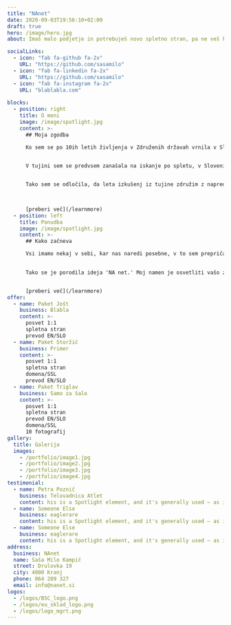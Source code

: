 ```yaml
---
title: "NAnet"
date: 2020-09-03T19:56:10+02:00
draft: true
hero: /image/hero.jpg
about: Imaš malo podjetje in potrebuješ novo spletno stran, pa ne veš kje bi začel? Začniva s tvojo zgodbo...

socialLinks:
  - icon: "fab fa-github fa-2x"
    URL: "https://github.com/sasamilo"
  - icon: "fab fa-linkedin fa-2x"
    URL: "https://github.com/sasamilo"
  - icon: "fab fa-instagram fa-2x"
    URL: "blablabla.com"
  
blocks:
  - position: right
    title: O meni
    image: /image/spotlight.jpg
    content: >-
      ## Moja zgodba

      Ko sem se po 10ih letih življenja v Združenih državah vrnila v Slovenijo, sem opazila več razlik v iskanju informacij. 

      
      V tujini sem se predvsem zanašala na iskanje po spletu, v Sloveniji pa opazila priložnost za izboljšanje promocije malih podjetij in kmetovalcev s tradicijo na spletu. 


      Tako sem se odločila, da leta izkušenj iz tujine združim z napredno tehnologijo in ponudim celostni pristop razvoja zgodb malih podjetij za vstop v digitalni svet.
      


      [preberi več](/learnmore)
  - position: left
    title: Ponudba
    image: /image/spotlight.jpg
    content: >-
      ## Kako začneva

      Vsi imamo nekaj v sebi, kar nas naredi posebne, v to sem prepričana. Zdi pa se mi, da včasih lažje prepoznamo dobre vrline v drugih. Tudi jaz jih, še posebej v tistih, ki ponujajo vrhunsko kvaliteto, vendar te svoje skrivnosti še niso predstavili svetu. 
      

      Tako se je porodila ideja 'NA net.' Moj namen je osvetliti vašo zgodbo in vas ponesti na svetovni splet.


      [preberi več](/learnmore)
offer:
  - name: Paket Jošt
    business: Blabla
    content: >-
      posvet 1:1
      spletna stran
      prevod EN/SLO
  - name: Paket Storžič
    business: Primer
    content: >-
      posvet 1:1
      spletna stran
      domena/SSL
      prevod EN/SLO
  - name: Paket Triglav
    business: Samo za šalo
    content: >-
      posvet 1:1
      spletna stran
      prevod EN/SLO
      domena/SSL
      10 fotografij
gallery:
  title: Galerija
  images:
    - /portfolio/image1.jpg
    - /portfolio/image2.jpg
    - /portfolio/image3.jpg
    - /portfolio/image4.jpg
testimonial:
  - name: Petra Poznič
    business: Telovadnica Atlet
    content: his is a Spotlight element, and it's generally used – as its name implies – to spotlight a particular feature, subject, or pretty much whatever. You can customize its style, scheme, color, orientation, content a
  - name: Someone Else
    business: eaglerare
    content: his is a Spotlight element, and it's generally used – as its name implies – to spotlight a particular feature, subject, or pretty much whatever. You can customize its style, scheme, color, orientation, content a
  - name: Someone Else
    business: eaglerare
    content: his is a Spotlight element, and it's generally used – as its name implies – to spotlight a particular feature, subject, or pretty much whatever. You can customize its style, scheme, color, orientation, content a
address:
  business: NAnet
  name: Saša Milo Kampič
  street: Drulovka 19
  city: 4000 Kranj
  phone: 064 209 327
  email: info@nanet.si
logos:
  - /logos/BSC_logo.png
  - /logos/eu_sklad_logo.png
  - /logos/logo_mgrt.png
---
```

